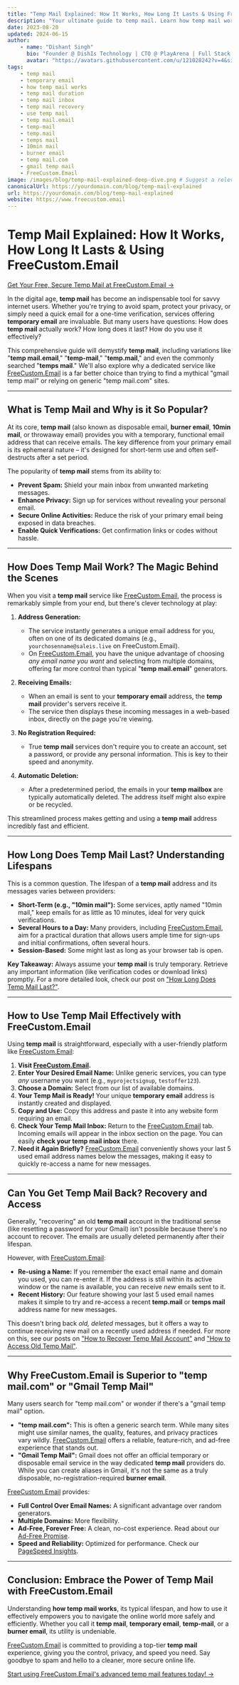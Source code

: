 ```yaml
---
title: "Temp Mail Explained: How It Works, How Long It Lasts & Using FreeCustom.Email"
description: "Your ultimate guide to temp mail. Learn how temp mail works, how long temporary email lasts, how to check your temp mail inbox, and why FreeCustom.Email is your best choice over generic 'temp mail.com' or 'gmail temp mail' solutions."
date: 2023-08-20
updated: 2024-06-15
author:
    - name: "Dishant Singh"
      bio: "Founder @ DishIs Technology | CTO @ PlayArena | Full Stack & Python Developer | ML/ DL Developer | Problem Solver | Math & Science Teacher"
      avatar: "https://avatars.githubusercontent.com/u/121028242?v=4&size=64"
tags:
    - temp mail
    - temporary email
    - how temp mail works
    - temp mail duration
    - temp mail inbox
    - temp mail recovery
    - use temp mail
    - temp mail.email
    - temp-mail
    - temp.mail
    - temps mail
    - 10min mail
    - burner email
    - temp mail.com
    - gmail temp mail
    - FreeCustom.Email
image: /images/blog/temp-mail-explained-deep-dive.png # Suggest a relevant banner
canonicalUrl: https://yourdomain.com/blog/temp-mail-explained
url: https://yourdomain.com/blog/temp-mail-explained
website: https://www.freecustom.email
---
```


# Temp Mail Explained: How It Works, How Long It Lasts & Using FreeCustom.Email

[Get Your Free, Secure Temp Mail at FreeCustom.Email &rarr;](https://www.freecustom.email)

In the digital age, **temp mail** has become an indispensable tool for savvy internet users. Whether you're trying to avoid spam, protect your privacy, or simply need a quick email for a one-time verification, services offering **temporary email** are invaluable. But many users have questions: How does **temp mail** actually work? How long does it last? How do you use it effectively?

This comprehensive guide will demystify **temp mail**, including variations like "**temp mail.email**," "**temp-mail**," "**temp.mail**," and even the commonly searched "**temps mail**." We'll also explore why a dedicated service like [FreeCustom.Email](https://www.freecustom.email) is a far better choice than trying to find a mythical "gmail temp mail" or relying on generic "temp mail.com" sites.

---

## What is Temp Mail and Why is it So Popular?

At its core, **temp mail** (also known as disposable email, **burner email**, **10min mail**, or throwaway email) provides you with a temporary, functional email address that can receive emails. The key difference from your primary email is its ephemeral nature – it's designed for short-term use and often self-destructs after a set period.

The popularity of **temp mail** stems from its ability to:
*   **Prevent Spam:** Shield your main inbox from unwanted marketing messages.
*   **Enhance Privacy:** Sign up for services without revealing your personal email.
*   **Secure Online Activities:** Reduce the risk of your primary email being exposed in data breaches.
*   **Enable Quick Verifications:** Get confirmation links or codes without hassle.

---

## How Does Temp Mail Work? The Magic Behind the Scenes

When you visit a **temp mail** service like [FreeCustom.Email](https://www.freecustom.email), the process is remarkably simple from your end, but there's clever technology at play:

1.  **Address Generation:**
    *   The service instantly generates a unique email address for you, often on one of its dedicated domains (e.g., `yourchosenname@saleis.live` on FreeCustom.Email).
    *   On [FreeCustom.Email](https://www.freecustom.email), you have the unique advantage of choosing *any email name you want* and selecting from multiple domains, offering far more control than typical "**temp mail.email**" generators.

2.  **Receiving Emails:**
    *   When an email is sent to your **temporary email** address, the **temp mail** provider's servers receive it.
    *   The service then displays these incoming messages in a web-based inbox, directly on the page you're viewing.

3.  **No Registration Required:**
    *   True **temp mail** services don't require you to create an account, set a password, or provide any personal information. This is key to their speed and anonymity.

4.  **Automatic Deletion:**
    *   After a predetermined period, the emails in your **temp mailbox** are typically automatically deleted. The address itself might also expire or be recycled.

This streamlined process makes getting and using a **temp mail** address incredibly fast and efficient.

---

## How Long Does Temp Mail Last? Understanding Lifespans

This is a common question. The lifespan of a **temp mail** address and its messages varies between providers:

*   **Short-Term (e.g., "10min mail"):** Some services, aptly named "10min mail," keep emails for as little as 10 minutes, ideal for very quick verifications.
*   **Several Hours to a Day:** Many providers, including [FreeCustom.Email](https://www.freecustom.email), aim for a practical duration that allows users ample time for sign-ups and initial confirmations, often several hours.
*   **Session-Based:** Some might last as long as your browser tab is open.

**Key Takeaway:** Always assume your **temp mail** is truly temporary. Retrieve any important information (like verification codes or download links) promptly. For a more detailed look, check our post on ["How Long Does Temp Mail Last?"](/blog/how-long-does-temp-mail-lasts).

---

## How to Use Temp Mail Effectively with FreeCustom.Email

Using **temp mail** is straightforward, especially with a user-friendly platform like [FreeCustom.Email](https://www.freecustom.email):

1.  **Visit [FreeCustom.Email](https://www.freecustom.email).**
2.  **Enter Your Desired Email Name:** Unlike generic services, you can type *any* username you want (e.g., `myprojectsignup`, `testoffer123`).
3.  **Choose a Domain:** Select from our list of available domains.
4.  **Your Temp Mail is Ready!** Your unique **temporary email** address is instantly created and displayed.
5.  **Copy and Use:** Copy this address and paste it into any website form requiring an email.
6.  **Check Your Temp Mail Inbox:** Return to the [FreeCustom.Email](https://www.freecustom.email) tab. Incoming emails will appear in the inbox section on the page. You can easily **check your temp mail inbox** there.
7.  **Need it Again Briefly?** [FreeCustom.Email](https://www.freecustom.email) conveniently shows your last 5 used email address names below the messages, making it easy to quickly re-access a name for new messages.

---

## Can You Get Temp Mail Back? Recovery and Access

Generally, "recovering" an old **temp mail** account in the traditional sense (like resetting a password for your Gmail) isn't possible because there's no account to recover. The emails are usually deleted permanently after their lifespan.

However, with [FreeCustom.Email](https://www.freecustom.email):
*   **Re-using a Name:** If you remember the exact email name and domain you used, you can re-enter it. If the address is still within its active window or the name is available, you can receive *new* emails sent to it.
*   **Recent History:** Our feature showing your last 5 used email names makes it simple to try and re-access a recent **temp.mail** or **temps mail** address name for new messages.

This doesn't bring back *old, deleted* messages, but it offers a way to continue receiving new mail on a recently used address if needed. For more on this, see our posts on ["How to Recover Temp Mail Account"](/blog/how-to-recover-temp-mail-account) and ["How to Access Old Temp Mail"](/blog/how-to-access-old-temp-mail).

---

## Why FreeCustom.Email is Superior to "temp mail.com" or "Gmail Temp Mail"

Many users search for "temp mail.com" or wonder if there's a "gmail temp mail" option.
*   **"temp mail.com":** This is often a generic search term. While many sites might use similar names, the quality, features, and privacy practices vary wildly. [FreeCustom.Email](https://www.freecustom.email) offers a reliable, feature-rich, and ad-free experience that stands out.
*   **"Gmail Temp Mail":** Gmail does not offer an official temporary or disposable email service in the way dedicated **temp mail** providers do. While you can create aliases in Gmail, it's not the same as a truly disposable, no-registration-required **burner email**.

[FreeCustom.Email](https://www.freecustom.email) provides:
*   **Full Control Over Email Names:** A significant advantage over random generators.
*   **Multiple Domains:** More flexibility.
*   **Ad-Free, Forever Free:** A clean, no-cost experience. Read about our [Ad-Free Promise](/blog/forever-free-and-ad-free).
*   **Speed and Reliability:** Optimized for performance. Check our [PageSpeed Insights](/blog/why-we-are-fastest).

---

## Conclusion: Embrace the Power of Temp Mail with FreeCustom.Email

Understanding **how temp mail works**, its typical lifespan, and how to use it effectively empowers you to navigate the online world more safely and efficiently. Whether you call it **temp mail**, **temporary email**, **temp-mail**, or a **burner email**, its utility is undeniable.

[FreeCustom.Email](https://www.freecustom.email) is committed to providing a top-tier **temp mail** experience, giving you the control, privacy, and speed you need. Say goodbye to spam and hello to a cleaner, more secure online life.

[Start using FreeCustom.Email's advanced temp mail features today! &rarr;](https://www.freecustom.email)